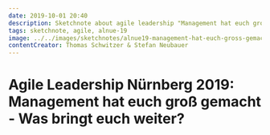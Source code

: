 ```yaml
---
date: 2019-10-01 20:40
description: Sketchnote about agile leadership "Management hat euch groß gemacht - Was bringt euch weiter?"
tags: sketchnote, agile, alnue-19
image: ../../images/sketchnotes/alnue19-management-hat-euch-gross-gemacht-small.jpg
contentCreator: Thomas Schwitzer & Stefan Neubauer
---
```


# Agile Leadership Nürnberg 2019: Management hat euch groß gemacht - Was bringt euch weiter?
